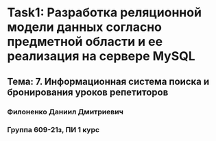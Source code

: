 # Task1: Разработка реляционной модели данных согласно предметной области и ее реализация на сервере MySQL
## Тема: 7. Информационная система поиска и бронирования уроков репетиторов
### Филоненко Даниил Дмитриевич
### Группа 609-21з, ПИ 1 курс
